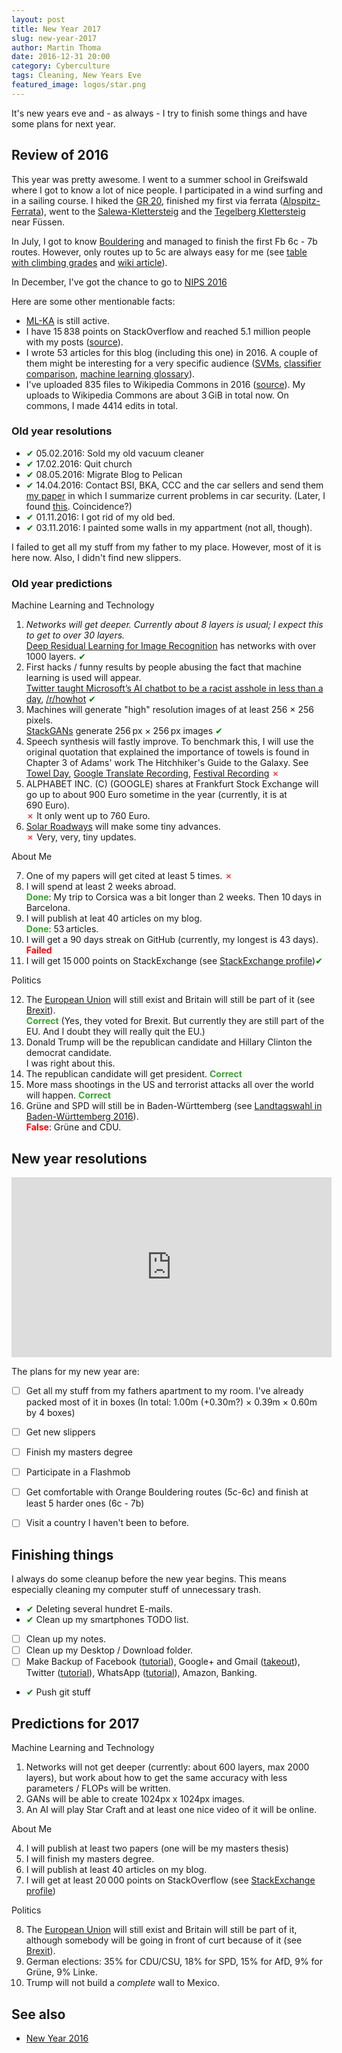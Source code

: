 ```yaml
---
layout: post
title: New Year 2017
slug: new-year-2017
author: Martin Thoma
date: 2016-12-31 20:00
category: Cyberculture
tags: Cleaning, New Years Eve
featured_image: logos/star.png
---
```


It's new years eve and - as always - I try to finish some things and have some
plans for next year.


## Review of 2016

This year was pretty awesome. I went to a summer school in Greifswald where
I got to know a lot of nice people. I participated in a wind surfing and in
a sailing course. I hiked the [GR 20](https://martin-thoma.com/gr-20/),
finished my first via ferrata ([Alpspitz-Ferrata](https://martin-thoma.com/alpspitze-via-ferrata/)),
went to the [Salewa-Klettersteig](http://www.klettersteig.de/klettersteig/salewa_klettersteig_iseler_oberjoch/1645) and
the [Tegelberg&nbsp;Klettersteig](http://www.klettersteig.de/klettersteig/tegelberg_klettersteig/1795) near Füssen.

In July, I got to know [Bouldering](https://en.wikipedia.org/wiki/Bouldering) and managed to finish the first Fb 6c - 7b routes. However, only routes up to 5c are always
easy for me (see [table with climbing grades](http://www.klettern.de/besser-klettern/schwierigkeitsgrade/vergleichstabelle-schwierigkeitsgrade-beim-klettern.159298.5.htm) and [wiki article](https://en.wikipedia.org/wiki/Grade_(climbing))).

In December, I've got the chance to go to [NIPS 2016](https://martin-thoma.com/nips-2016/)

Here are some other mentionable facts:

* [ML-KA](https://ml-ka.de/) is still active.
* I have 15&thinsp;838 points on StackOverflow and reached 5.1&nbsp;million people
  with my posts ([source](http://stackoverflow.com/users/562769/martin-thoma)).
* I wrote 53&nbsp;articles for this blog (including this one) in 2016. A couple
  of them might be interesting for a very specific audience ([SVMs](https://martin-thoma.com/svm-with-sklearn/), [classifier comparison](https://martin-thoma.com/comparing-classifiers/),
  [machine learning glossary](https://martin-thoma.com/ml-glossary/)).
* I've uploaded 835&nbsp;files to Wikipedia Commons in 2016 (<a href="http://tools.wmflabs.org/ptools/uploadsum.php?user=MartinThoma">source</a>). My uploads to Wikipedia Commons
  are about 3&thinsp;GiB in total now. On commons, I made 4414&nbsp;edits in total.


### Old year resolutions

* <span style="color:green;">&#x2714;</span> 05.02.2016: Sold my old vacuum cleaner
* <span style="color:green;">&#x2714;</span> 17.02.2016: Quit church
* <span style="color:green;">&#x2714;</span> 08.05.2016: Migrate Blog to Pelican
* <span style="color:green;">&#x2714;</span> 14.04.2016: Contact BSI, BKA, CCC and the car sellers and send them
  [my paper](https://zenodo.org/record/50379) in which I summarize current
  problems in car security. (Later, I found [this](https://www.welt.de/wirtschaft/article154677618/BSI-Chef-warnt-vor-Toten-durch-Hackerangriffe-auf-Autos.html). Coincidence?)
* <span style="color:green;">&#x2714;</span> 01.11.2016: I got rid of my old bed.
* <span style="color:green;">&#x2714;</span> 03.11.2016: I painted some walls in my appartment (not all, though).

I failed to get all my stuff from my father to my place. However, most of it
is here now. Also, I didn't find new slippers.



### Old year predictions

Machine Learning and Technology

1. *Networks will get deeper. Currently about 8&nbsp;layers is usual; I expect this to get to over 30&nbsp;layers.*<br/>
   [Deep Residual Learning for Image Recognition](http://arxiv.org/abs/1512.03385) has networks with over 1000 layers. <span style="color:green;">&#x2714;</span>
2. First hacks / funny results by people abusing the fact that machine learning is used will appear.<br/>
   [Twitter taught Microsoft’s AI chatbot to be a racist asshole in less than a day](http://www.theverge.com/2016/3/24/11297050/tay-microsoft-chatbot-racist), [/r/howhot](https://www.reddit.com/r/howhot) <span style="color:green;">&#x2714;</span>
3. Machines will generate "high" resolution images of at least 256 &times; 256
   pixels.<br/>
   <a href="https://arxiv.org/abs/1612.03242">StackGANs</a> generate 256&thinsp;px &times; 256&thinsp;px images <span style="color:green;">&#x2714;</span>
4. Speech synthesis will fastly improve. To benchmark this, I will use the
   original quotation that explained the importance of towels is found in
   Chapter 3 of Adams' work The Hitchhiker's Guide to the
   Galaxy. See [Towel Day](https://en.wikipedia.org/wiki/Towel_Day), [Google Translate Recording](//martin-thoma.com/audio/2016-01-04-towel-quote-google.ogg), [Festival Recording](//martin-thoma.com/audio/2016-01-04-towel-quote-festival.ogg) <span style="color:red;">&#x2717;</span>
5. ALPHABET INC. (C) (GOOGLE) shares at Frankfurt Stock Exchange will go up to
   about 900&nbsp;Euro sometime in the year (currently, it is at 690&nbsp;Euro).<br/>
   <span style="color:red;">&#x2717;</span> It only went up to 760&nbsp;Euro.
6. [Solar Roadways](http://www.solarroadways.com/) will make some tiny
   advances.<br/>
   <span style="color:red;">&#x2717;</span> Very, very, tiny updates.

About Me

7. One of my papers will get cited at least 5&nbsp;times. <span style="color:red;">&#x2717;</span>
8. I will spend at least 2&nbsp;weeks abroad.<br/>
   <span style="color:#37a32f;font-weight:bold">Done</span>: My trip to Corsica was a bit longer than 2&nbsp;weeks. Then 10&thinsp;days in Barcelona.
9. I will publish at leat 40&nbsp;articles on my blog.<br/>
   <span style="color:#37a32f;font-weight:bold">Done</span>: 53&thinsp;articles.
10. I will get a 90&nbsp;days streak on GitHub (currently, my longest is
   43&nbsp;days).<br/>
   <span style="color:red;font-weight:bold">Failed</span>
11. I will get 15&thinsp;000 points on StackExchange (see [StackExchange profile](http://stackexchange.com/users/271958/martin-thoma?tab=accounts))<span style="color:green;">&#x2714;</span>

Politics

12. The [European Union](https://en.wikipedia.org/wiki/European_Union) will
    still exist and Britain will still be part of it
    (see [Brexit](https://de.wikipedia.org/wiki/Brexit)).<br/>
    <span style="color:#37a32f;font-weight:bold">Correct</span> (Yes, they voted for Brexit. But currently they are still part of the EU. And I doubt they will really quit the EU.)
13. Donald Trump will be the republican candidate and Hillary Clinton the
    democrat candidate.<br/>
    I was right about this.
14. The republican candidate will get president. <span style="color:#37a32f;font-weight:bold">Correct</span>
15. More mass shootings in the US and terrorist attacks all over the world will
    happen. <span style="color:#37a32f;font-weight:bold">Correct</span>
16. Grüne and SPD will still be in Baden-Württemberg (see [Landtagswahl in Baden-Württemberg 2016](https://de.wikipedia.org/wiki/Landtagswahl_in_Baden-W%C3%BCrttemberg_2016)).<br/>
    <span style="color:red;font-weight:bold">False</span>: Grüne and CDU.



## New year resolutions

<iframe width="512" height="288" src="https://www.youtube-nocookie.com/embed/yYMUCC9SFds" frameborder="0" allowfullscreen></iframe>

The plans for my new year are:

* [ ] Get all my stuff from my fathers apartment to my room. I've already packed
  most of it in boxes (In total: 1.00m (+0.30m?) × 0.39m × 0.60m by 4 boxes)
* [ ] Get new slippers
* [ ] Finish my masters degree
* [ ] Participate in a Flashmob
* [ ] Get comfortable with Orange Bouldering routes (5c-6c) and finish at least
      5 harder ones (6c - 7b)
* [ ] Visit a country I haven't been to before.


## Finishing things

I always do some cleanup before the new year begins. This means especially
cleaning my computer stuff of unnecessary trash.

* <span style="color:green;">&#x2714;</span> Deleting several hundret E-mails.
* <span style="color:green;">&#x2714;</span> Clean up my smartphones TODO list.
* [ ] Clean up my notes.
* [ ] Clean up my Desktop / Download folder.
* [ ] Make Backup of Facebook ([tutorial](https://www.facebook.com/help/131112897028467)), Google+ and Gmail ([takeout](https://takeout.google.com/settings/takeout)), Twitter ([tutorial](https://support.twitter.com/articles/20170320)), WhatsApp ([tutorial](https://www.whatsapp.com/faq/en/android/23756533)), Amazon, Banking.
* <span style="color:green;">&#x2714;</span> Push git stuff


## Predictions for 2017

Machine Learning and Technology

1. Networks will not get deeper (currently: about 600 layers, max 2000 layers),
   but work about how to get the same accuracy with less parameters / FLOPs
   will be written.
2. GANs will be able to create 1024px x 1024px images.
3. An AI will play Star Craft and at least one nice video of it will be online.


About Me

4. I will publish at least two papers (one will be my masters thesis)
5. I will finish my masters degree.
6. I will publish at least 40 articles on my blog.
7. I will get at least 20&thinsp;000 points on StackOverflow (see [StackExchange profile](http://stackexchange.com/users/271958/martin-thoma?tab=accounts))


Politics

8. The [European Union](https://en.wikipedia.org/wiki/European_Union) will
   still exist and Britain will still be part of it, although somebody will
   be going in front of curt because of it
    (see [Brexit](https://de.wikipedia.org/wiki/Brexit)).
9. German elections: 35% for CDU/CSU, 18% for SPD, 15% for AfD, 9% for Grüne,
   9% Linke.
10. Trump will not build a *complete* wall to Mexico.


## See also

* [New Year 2016](https://martin-thoma.com/new-year-2016)


